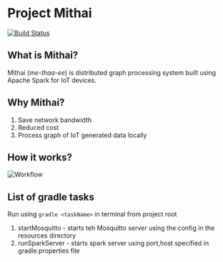 # Project Mithai

[![Build Status](https://travis-ci.com/kaustubh-walokar/mithai.svg?token=Yu4haBFCKfHia5eAMyZo&branch=master)](https://travis-ci.com/kaustubh-walokar/mithai)

## What is Mithai?
Mithai (_me-thaa-ee_) is distributed graph processing system built using Apache Spark for IoT devices.

## Why Mithai?

1. Save network bandwidth
2. Reduced cost
3. Process graph of IoT generated data locally

## How it works?
![Workflow](./docs/images/workflow.png "Workflow")


## List of gradle tasks
 Run using ``` gradle <taskName> ``` in terminal from project root
 1. startMosquitto - starts teh Mosquitto server using the config in the resources directory
 2. runSparkServer - starts spark server using port,host specified in gradle.properties file

